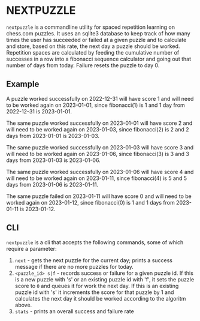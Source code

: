 # NEXTPUZZLE

`nextpuzzle` is a commandline utility for spaced repetition learning on chess.com puzzles.  It uses an sqlite3 database to keep track of how many times the user has succeeded or failed at a given puzzle and to calculate and store, based on this rate, the next day a puzzle should be worked.  Repetition spaces are calculated by feeding the cumulative number of successes in a row into a fibonacci sequence calculator and going out that number of days from today.  Failure resets the puzzle to day 0.

## Example


A puzzle worked successfully on 2022-12-31 will have score 1 and will need to be worked again on 2023-01-01, since fibonacci(1) is 1 and 1 day from 2022-12-31 is 2023-01-01.

The same puzzle worked successfully on 2023-01-01 will have score 2 and will need to be worked again on 2023-01-03, since fibonacci(2) is 2 and 2 days from 2023-01-01 is 2023-01-03.

The same puzzle worked successfully on 2023-01-03 will have score 3 and will need to be worked again on 2023-01-06, since fibonacci(3) is 3 and 3 days from 2023-01-03 is 2023-01-06.

The same puzzle worked successfully on 2023-01-06 will have score 4 and will need to be worked again on 2023-01-11, since fibonacci(4) is 5 and 5 days from 2023-01-06 is 2023-01-11.

The same puzzle failed on 2023-01-11 will have score 0 and will need to be worked again on 2023-01-12, since fibonacci(0) is 1 and 1 days from 2023-01-11 is 2023-01-12.

## CLI

`nextpuzzle` is a cli that accepts the following commands, some of which require a parameter:

1. `next` - gets the next puzzle for the current day; prints a success message if there are no more puzzles for today.
1. `<puzzle_id> s|f` - records success or failure for a given puzzle id.  If this is a new puzzle with 's' or an existing puzzle id with 'f', it sets the puzzle score to `0` and queues it for work the next day. If this is an existing puzzle id with 's' it increments the score for that puzzle by 1 and calculates the next day it should be worked according to the algoritm above.
1. `stats` - prints an overall success and failure rate
